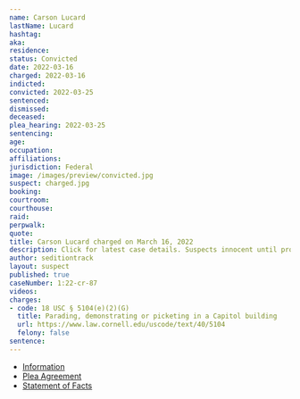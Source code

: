 ```yaml
---
name: Carson Lucard
lastName: Lucard
hashtag:
aka:
residence:
status: Convicted
date: 2022-03-16
charged: 2022-03-16
indicted:
convicted: 2022-03-25
sentenced:
dismissed:
deceased:
plea_hearing: 2022-03-25
sentencing:
age:
occupation:
affiliations:
jurisdiction: Federal
image: /images/preview/convicted.jpg
suspect: charged.jpg
booking:
courtroom:
courthouse:
raid:
perpwalk:
quote:
title: Carson Lucard charged on March 16, 2022
description: Click for latest case details. Suspects innocent until proven guilty.
author: seditiontrack
layout: suspect
published: true
caseNumber: 1:22-cr-87
videos:
charges:
- code: 18 USC § 5104(e)(2)(G)
  title: Parading, demonstrating or picketing in a Capitol building
  url: https://www.law.cornell.edu/uscode/text/40/5104
  felony: false
sentence:
---
```

- [Information](https://www.justice.gov/usao-dc/case-multi-defendant/file/1487166/download)
- [Plea Agreement](https://www.justice.gov/usao-dc/case-multi-defendant/file/1487171/download)
- [Statement of Facts](https://www.justice.gov/usao-dc/case-multi-defendant/file/1487176/download)
